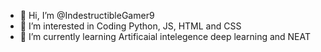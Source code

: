 - 👋 Hi, I’m @IndestructibleGamer9
- 👀 I’m interested in Coding Python, JS, HTML and CSS
- 🌱 I’m currently learning Artificaial intelegence deep learning and NEAT

